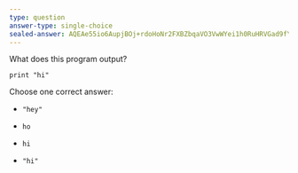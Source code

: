 ```yaml
---
type: question
answer-type: single-choice
sealed-answer: AQEAe55io6AupjBOj+rdoHoNr2FXBZbqaVO3VwWYei1h0RuHRVGad9fYq+eEngjhPNQVZJI35Erk1/lwTLv7ghDTlOc8QaSRTbrg6uViZiEjHQ7vonCYT/GfN8sTtDfZXmA0n76EA712qe51thkGPtC88Nq4H6gbRnDND6faZsf3jWCgqu2NMxRe5714dJofJUUopj+pb+9KQTXTC4tiPdugtE7eok9uwObN4SvwkSXSbTzmcLOOhNVXgAB2Kzords/mFSKWNfLHFGKePsFf6C5zDfZ2ZBExWJU5lLElWFxdQ5Xnch4bfu3GVzBatSlSmXAh9nODuwnc3WnDiH+fAOtZzzLNK8RsupkYDbpdi+GCkDy9
---
```


What does this program output?

```evy
print "hi"
```

Choose one correct answer:

- ```
  "hey"
  ```
- ```
  ho
  ```
- ```
  hi
  ```
- ```
  "hi"
  ```

